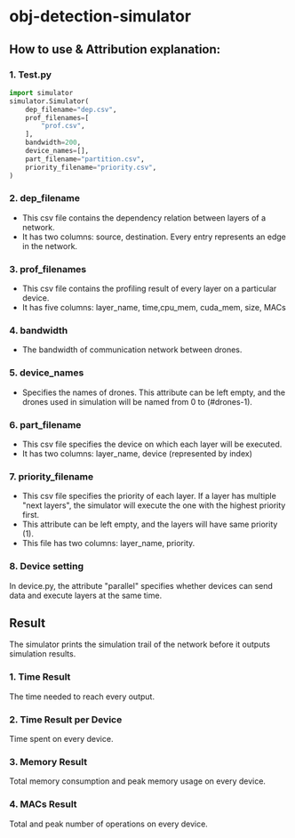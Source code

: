 # obj-detection-simulator

## How to use & Attribution explanation:
### 1. Test.py

```python
import simulator
simulator.Simulator(
    dep_filename="dep.csv",
    prof_filenames=[
        "prof.csv",
    ],
    bandwidth=200,
    device_names=[],
    part_filename="partition.csv",
    priority_filename="priority.csv",
)
```
### 2. dep_filename
* This csv file contains the dependency relation between layers of a network. 
* It has two columns: source, destination. Every entry represents an edge in the network.
### 3. prof_filenames
* This csv file contains the profiling result of every layer on a particular device.
* It has five columns: layer_name, time,cpu_mem, cuda_mem, size, MACs
### 4. bandwidth
* The bandwidth of communication network between drones.
### 5. device_names
* Specifies the names of drones. This attribute can be left empty, and the drones used in simulation will be named from 0 to (#drones-1).
### 6. part_filename
* This csv file specifies the device on which each layer will be executed. 
* It has two columns: layer_name, device (represented by index)
### 7. priority_filename
* This csv file specifies the priority of each layer. If a layer has multiple "next layers", the simulator will execute the one with the highest priority first.
* This attribute can be left empty, and the layers will have same priority (1). 
* This file has two columns: layer_name, priority. 
### 8. Device setting
In device.py, the attribute "parallel" specifies whether devices can send data and execute layers at the same time. 



## Result
The simulator prints the simulation trail of the network before it outputs simulation results. 

### 1. Time Result
The time needed to reach every output. 

### 2. Time Result per Device
Time spent on every device. 

### 3. Memory Result
Total memory consumption and peak memory usage on every device.  

### 4. MACs Result
Total and peak number of operations on every device. 

